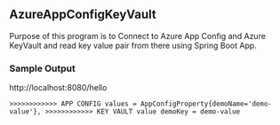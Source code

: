 ## AzureAppConfigKeyVault
Purpose of this program is to Connect to Azure App Config and Azure KeyVault and read key value pair from there using Spring Boot App.

### Sample Output

http://localhost:8080/hello

```
>>>>>>>>>>>> APP CONFIG values = AppConfigProperty{demoName='demo-value'}, >>>>>>>>>>>> KEY VAULT value demoKey = demo-value
```
